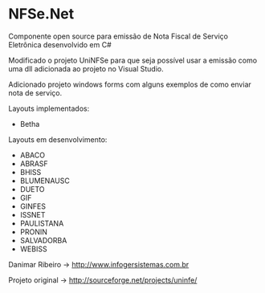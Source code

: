 NFSe.Net
========

Componente open source para emissão de Nota Fiscal de Serviço Eletrônica desenvolvido em C#

Modificado o projeto UniNFSe para que seja possível usar a emissão como uma dll adicionada ao projeto no Visual Studio.

Adicionado projeto windows forms com alguns exemplos de como enviar nota de serviço.


Layouts implementados:
* Betha

Layouts em desenvolvimento:
* ABACO
* ABRASF
* BHISS
* BLUMENAUSC
* DUETO
* GIF
* GINFES
* ISSNET
* PAULISTANA
* PRONIN
* SALVADORBA
* WEBISS	

Danimar Ribeiro  -> http://www.infogersistemas.com.br

Projeto original -> http://sourceforge.net/projects/uninfe/
